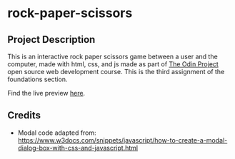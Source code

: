 # rock-paper-scissors

## Project Description   

This is an interactive rock paper scissors game between a user and the computer, made with html, css, and js made as part of [The Odin Project](https://www.theodinproject.com) open source web development course. This is the third assignment of the foundations section.  

Find the live preview [here](https://kaglet.github.io/rock-paper-scissors/).

## Credits

* Modal code adapted from: https://www.w3docs.com/snippets/javascript/how-to-create-a-modal-dialog-box-with-css-and-javascript.html